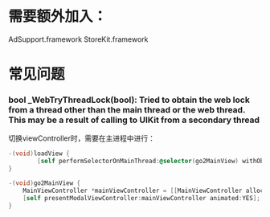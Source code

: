 
需要额外加入：
=====

AdSupport.framework
StoreKit.framework


常见问题
=====

### bool _WebTryThreadLock(bool): Tried to obtain the web lock from a thread other than the main thread or the web thread. This may be a result of calling to UIKit from a secondary thread

切换viewController时，需要在主进程中进行：

``` objective-c
-(void)loadView {
	    [self performSelectorOnMainThread:@selector(go2MainView) withObject:nil waitUntilDone:NO];
}

-(void)go2MainView {
	MainViewController *mainViewController = [[MainViewController alloc] init];
	[self presentModalViewController:mainViewController animated:YES];
}


```
